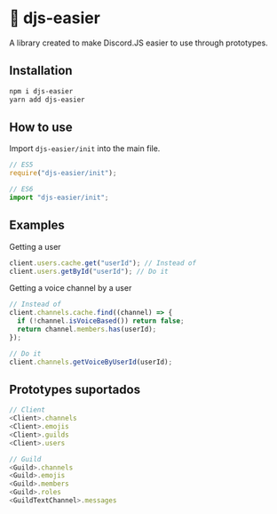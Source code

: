 # 📃 djs-easier

A library created to make Discord.JS easier to use through prototypes.

## Installation

```sh
npm i djs-easier
yarn add djs-easier
```

## How to use

Import `djs-easier/init` into the main file.

```js
// ES5
require("djs-easier/init");

// ES6
import "djs-easier/init";
```

## Examples

Getting a user

```js
client.users.cache.get("userId"); // Instead of
client.users.getById("userId"); // Do it
```

Getting a voice channel by a user

```js
// Instead of
client.channels.cache.find((channel) => {
  if (!channel.isVoiceBased()) return false;
  return channel.members.has(userId);
});

// Do it
client.channels.getVoiceByUserId(userId);
```

## Prototypes suportados

```js
// Client
<Client>.channels
<Client>.emojis
<Client>.guilds
<Client>.users

// Guild
<Guild>.channels
<Guild>.emojis
<Guild>.members
<Guild>.roles
<GuildTextChannel>.messages
```

